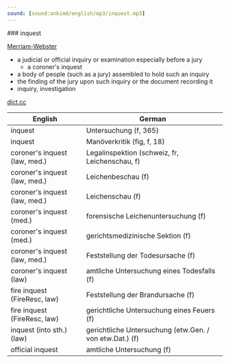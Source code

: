 ```yaml
---
sound: [sound:ankimd/english/mp3/inquest.mp3]
---
```


\### inquest

[Merriam-Webster](https://www.merriam-webster.com/dictionary/inquest)

- a judicial or official inquiry or examination especially before a jury
    - a coroner's inquest
- a body of people (such as a jury) assembled to hold such an inquiry
- the finding of the jury upon such inquiry or the document recording it
- inquiry, investigation

[dict.cc](https://www.dict.cc/inquest)

| English        | German       |
| -------------- | ------------ |
| inquest | Untersuchung (f, 365) |
| inquest | Manöverkritik (fig, f, 18) |
| coroner's inquest (law, med.) | Legalinspektion (schweiz, fr, Leichenschau, f) |
| coroner's inquest (law, med.) | Leichenbeschau (f) |
| coroner's inquest (law, med.) | Leichenschau (f) |
| coroner's inquest (med.) | forensische Leichenuntersuchung (f) |
| coroner's inquest (med.) | gerichtsmedizinische Sektion (f) |
| coroner's inquest (law, med.) | Feststellung der Todesursache (f) |
| coroner's inquest (law) | amtliche Untersuchung eines Todesfalls (f) |
| fire inquest (FireResc, law) | Feststellung der Brandursache (f) |
| fire inquest (FireResc, law) | gerichtliche Untersuchung eines Feuers (f) |
| inquest (into sth.) (law) | gerichtliche Untersuchung (etw.Gen. / von etw.Dat.) (f) |
| official inquest | amtliche Untersuchung (f) |
